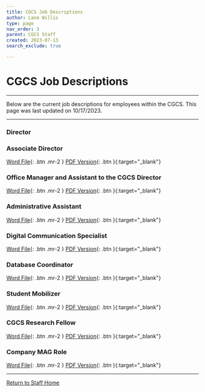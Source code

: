 ```yaml
---
title: CGCS Job Descriptions
author: Lane Willis
type: page
nav_order: 3
parent: CGCS Staff
created: 2023-07-13
search_exclude: true

---
```


# CGCS Job Descriptions

---

Below are the current job descriptions for employees within the CGCS. This page was last updated on 10/17/2023.

---

### Director




### Associate Director

[Word File](/files/job-descriptions/assistant-director/Associate%20Director%20of%20the%20CGCS_08.2023.docx){: .btn .mr-2 }
[PDF Version](/files/job-descriptions/assistant-director/Associate%20Director%20of%20the%20CGCS_08.2023.pdf){: .btn }{:target="_blank"}

### Office Manager and Assistant to the CGCS Director

[Word File](/files/job-descriptions/office-manager/Assistant%20to%20the%20Director%20Office%20Manager.docx){: .btn .mr-2 }
[PDF Version](/files/job-descriptions/office-manager/Assistant%20to%20the%20Director%20Office%20Manager.pdf){: .btn }{:target="_blank"}

### Administrative Assistant

[Word File](/files/job-descriptions/admin-assitant-to-director/ADMINISTRATIVE%20ASSISTANT%20TO%20DIRECTOR%20AND%20GENERAL%20OFFICE.docx){: .btn .mr-2 }
[PDF Version](/files/job-descriptions/admin-assitant-to-director/ADMINISTRATIVE%20ASSISTANT%20TO%20DIRECTOR%20AND%20GENERAL%20OFFICE.pdf){: .btn }{:target="_blank"}

### Digital Communication Specialist

[Word File](/files/job-descriptions/digital-communications-specialist/Digital%20Communication%20Specialist.docx){: .btn .mr-2 }
[PDF Version](/files/job-descriptions/digital-communications-specialist/Digital%20Communication%20Specialist.pdf){: .btn }{:target="_blank"}

### Database Coordinator

[Word File](/files/job-descriptions/database-coordinator/Database%20Coordinator.docx){: .btn .mr-2 }
[PDF Version](/files/job-descriptions/database-coordinator/Database%20Coordinator.pdf){: .btn }{:target="_blank"}

### Student Mobilizer

[Word File](/files/job-descriptions/student-mobilizer/Student%20Mobilizer.docx){: .btn .mr-2 }
[PDF Version](/files/job-descriptions/student-mobilizer/Student%20Mobilizer.pdf){: .btn }{:target="_blank"}

### CGCS Research Fellow

[Word File](/files/job-descriptions/missions-fellow/CGCS%20Missions%20Fellow%20Job%20Description.docx){: .btn .mr-2 }
[PDF Version](/files/job-descriptions/missions-fellow/CGCS%20Missions%20Fellow%20Job%20Description.pdf){: .btn }{:target="_blank"}

### Company MAG Role

[Word File](/files/job-descriptions/company-mag-role/Company%20MAG%20Role%20Job%20Description.docx){: .btn .mr-2 }
[PDF Version](/files/job-descriptions/company-mag-role/Company%20MAG%20Role%20Job%20Description.pdf){: .btn }{:target="_blank"}

---

[Return to Staff Home](/staff)